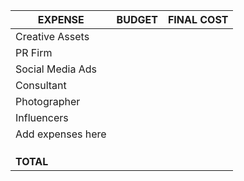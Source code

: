|**EXPENSE**|**BUDGET**|**FINAL COST**|
|---|---|---|
|Creative Assets|||
|PR Firm|||
|Social Media Ads|||
|Consultant|||
|Photographer|||
|Influencers|||
|Add expenses here|||
||||
||||
||||
|**TOTAL**|||
